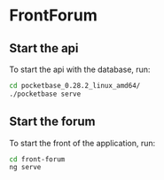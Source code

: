 # FrontForum

## Start the api
To start the api with the database, run:

```bash
cd pocketbase_0.28.2_linux_amd64/
./pocketbase serve
```

## Start the forum
To start the front of the application, run:

```bash
cd front-forum
ng serve
```

